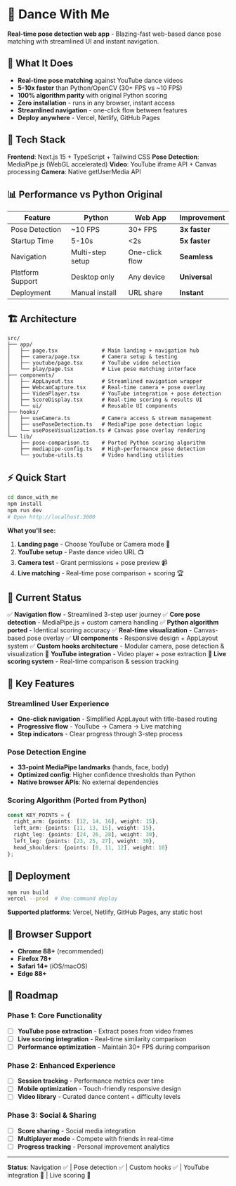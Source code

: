 # 🕺 Dance With Me

**Real-time pose detection web app** - Blazing-fast web-based dance pose matching with streamlined UI and instant navigation.

## 🎯 What It Does

- **Real-time pose matching** against YouTube dance videos
- **5-10x faster** than Python/OpenCV (30+ FPS vs ~10 FPS)
- **100% algorithm parity** with original Python scoring
- **Zero installation** - runs in any browser, instant access
- **Streamlined navigation** - one-click flow between features
- **Deploy anywhere** - Vercel, Netlify, GitHub Pages

## 🚀 Tech Stack

**Frontend**: Next.js 15 + TypeScript + Tailwind CSS
**Pose Detection**: MediaPipe.js (WebGL accelerated)
**Video**: YouTube iframe API + Canvas processing
**Camera**: Native getUserMedia API

## 📊 Performance vs Python Original

| Feature | Python | Web App | Improvement |
|---------|--------|---------|-------------|
| Pose Detection | ~10 FPS | 30+ FPS | **3x faster** |
| Startup Time | 5-10s | <2s | **5x faster** |
| Navigation | Multi-step setup | One-click flow | **Seamless** |
| Platform Support | Desktop only | Any device | **Universal** |
| Deployment | Manual install | URL share | **Instant** |

## 🏗️ Architecture

```
src/
├── app/
│   ├── page.tsx              # Main landing + navigation hub
│   ├── camera/page.tsx       # Camera setup & testing
│   ├── youtube/page.tsx      # YouTube video selection
│   └── play/page.tsx         # Live pose matching interface
├── components/
│   ├── AppLayout.tsx         # Streamlined navigation wrapper
│   ├── WebcamCapture.tsx     # Real-time camera + pose overlay
│   ├── VideoPlayer.tsx       # YouTube integration + pose detection
│   ├── ScoreDisplay.tsx      # Real-time scoring & results UI
│   └── ui/                   # Reusable UI components
├── hooks/
│   ├── useCamera.ts          # Camera access & stream management
│   ├── usePoseDetection.ts   # MediaPipe pose detection logic
│   └── usePoseVisualization.ts # Canvas pose overlay rendering
└── lib/
    ├── pose-comparison.ts    # Ported Python scoring algorithm
    ├── mediapipe-config.ts   # High-performance pose detection
    └── youtube-utils.ts      # Video handling utilities
```

## ⚡ Quick Start

```bash
cd dance_with_me
npm install
npm run dev
# Open http://localhost:3000
```

**What you'll see:**
1. **Landing page** - Choose YouTube or Camera mode 🎯
2. **YouTube setup** - Paste dance video URL 📺
3. **Camera test** - Grant permissions + pose preview 📹
4. **Live matching** - Real-time pose comparison + scoring 🏆

## 🔧 Current Status

✅ **Navigation flow** - Streamlined 3-step user journey
✅ **Core pose detection** - MediaPipe.js + custom camera handling
✅ **Python algorithm ported** - Identical scoring accuracy
✅ **Real-time visualization** - Canvas-based pose overlay
✅ **UI components** - Responsive design + AppLayout system
✅ **Custom hooks architecture** - Modular camera, pose detection & visualization
🔄 **YouTube integration** - Video player + pose extraction
🔄 **Live scoring system** - Real-time comparison & session tracking

## 🎯 Key Features

### Streamlined User Experience
- **One-click navigation** - Simplified AppLayout with title-based routing
- **Progressive flow** - YouTube → Camera → Live matching
- **Step indicators** - Clear progress through 3-step process

### Pose Detection Engine
- **33-point MediaPipe landmarks** (hands, face, body)
- **Optimized config**: Higher confidence thresholds than Python
- **Native browser APIs**: No external dependencies

### Scoring Algorithm (Ported from Python)
```typescript
const KEY_POINTS = {
  right_arm: {points: [12, 14, 16], weight: 15},
  left_arm: {points: [11, 13, 15], weight: 15},
  right_leg: {points: [24, 26, 28], weight: 30},
  left_leg: {points: [23, 25, 27], weight: 30},
  head_shoulders: {points: [0, 11, 12], weight: 10}
};
```

## 🚀 Deployment

```bash
npm run build
vercel --prod  # One-command deploy
```

**Supported platforms**: Vercel, Netlify, GitHub Pages, any static host

## 📱 Browser Support

- **Chrome 88+** (recommended)
- **Firefox 78+**
- **Safari 14+** (iOS/macOS)
- **Edge 88+**

## 🔮 Roadmap

### Phase 1: Core Functionality
- [ ] **YouTube pose extraction** - Extract poses from video frames
- [ ] **Live scoring integration** - Real-time similarity comparison
- [ ] **Performance optimization** - Maintain 30+ FPS during comparison

### Phase 2: Enhanced Experience
- [ ] **Session tracking** - Performance metrics over time
- [ ] **Mobile optimization** - Touch-friendly responsive design
- [ ] **Video library** - Curated dance content + difficulty levels

### Phase 3: Social & Sharing
- [ ] **Score sharing** - Social media integration
- [ ] **Multiplayer mode** - Compete with friends in real-time
- [ ] **Progress tracking** - Personal improvement analytics

---

**Status**: Navigation ✅ | Pose detection ✅ | Custom hooks ✅ | YouTube integration 🔄 | Live scoring 🔄
